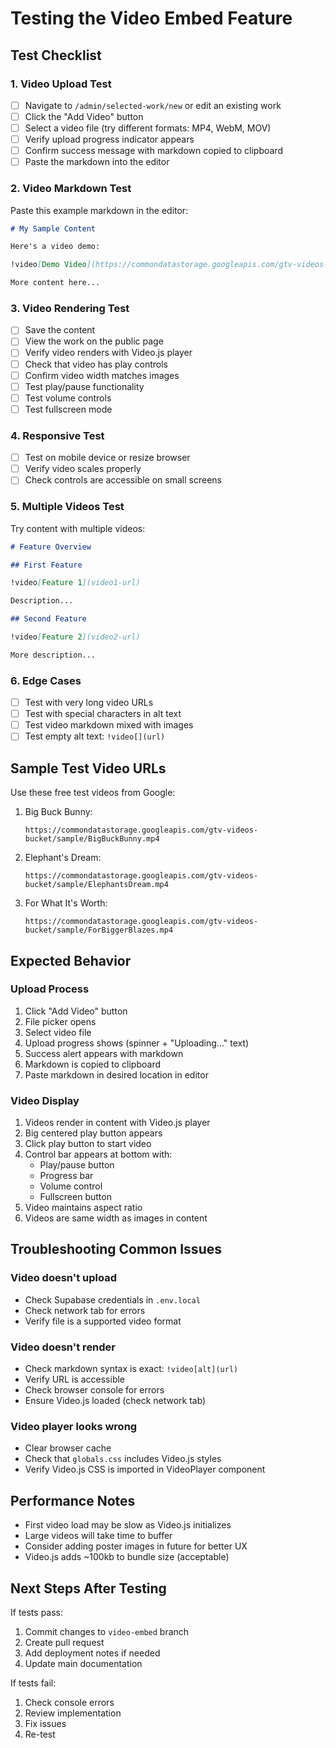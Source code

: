# Testing the Video Embed Feature

## Test Checklist

### 1. Video Upload Test
- [ ] Navigate to `/admin/selected-work/new` or edit an existing work
- [ ] Click the "Add Video" button
- [ ] Select a video file (try different formats: MP4, WebM, MOV)
- [ ] Verify upload progress indicator appears
- [ ] Confirm success message with markdown copied to clipboard
- [ ] Paste the markdown into the editor

### 2. Video Markdown Test
Paste this example markdown in the editor:

```markdown
# My Sample Content

Here's a video demo:

!video[Demo Video](https://commondatastorage.googleapis.com/gtv-videos-bucket/sample/BigBuckBunny.mp4)

More content here...
```

### 3. Video Rendering Test
- [ ] Save the content
- [ ] View the work on the public page
- [ ] Verify video renders with Video.js player
- [ ] Check that video has play controls
- [ ] Confirm video width matches images
- [ ] Test play/pause functionality
- [ ] Test volume controls
- [ ] Test fullscreen mode

### 4. Responsive Test
- [ ] Test on mobile device or resize browser
- [ ] Verify video scales properly
- [ ] Check controls are accessible on small screens

### 5. Multiple Videos Test
Try content with multiple videos:

```markdown
# Feature Overview

## First Feature

!video[Feature 1](video1-url)

Description...

## Second Feature

!video[Feature 2](video2-url)

More description...
```

### 6. Edge Cases
- [ ] Test with very long video URLs
- [ ] Test with special characters in alt text
- [ ] Test video markdown mixed with images
- [ ] Test empty alt text: `!video[](url)`

## Sample Test Video URLs

Use these free test videos from Google:

1. Big Buck Bunny:
   ```
   https://commondatastorage.googleapis.com/gtv-videos-bucket/sample/BigBuckBunny.mp4
   ```

2. Elephant's Dream:
   ```
   https://commondatastorage.googleapis.com/gtv-videos-bucket/sample/ElephantsDream.mp4
   ```

3. For What It's Worth:
   ```
   https://commondatastorage.googleapis.com/gtv-videos-bucket/sample/ForBiggerBlazes.mp4
   ```

## Expected Behavior

### Upload Process
1. Click "Add Video" button
2. File picker opens
3. Select video file
4. Upload progress shows (spinner + "Uploading..." text)
5. Success alert appears with markdown
6. Markdown is copied to clipboard
7. Paste markdown in desired location in editor

### Video Display
1. Videos render in content with Video.js player
2. Big centered play button appears
3. Click play button to start video
4. Control bar appears at bottom with:
   - Play/pause button
   - Progress bar
   - Volume control
   - Fullscreen button
5. Video maintains aspect ratio
6. Videos are same width as images in content

## Troubleshooting Common Issues

### Video doesn't upload
- Check Supabase credentials in `.env.local`
- Check network tab for errors
- Verify file is a supported video format

### Video doesn't render
- Check markdown syntax is exact: `!video[alt](url)`
- Verify URL is accessible
- Check browser console for errors
- Ensure Video.js loaded (check network tab)

### Video player looks wrong
- Clear browser cache
- Check that `globals.css` includes Video.js styles
- Verify Video.js CSS is imported in VideoPlayer component

## Performance Notes

- First video load may be slow as Video.js initializes
- Large videos will take time to buffer
- Consider adding poster images in future for better UX
- Video.js adds ~100kb to bundle size (acceptable)

## Next Steps After Testing

If tests pass:
1. Commit changes to `video-embed` branch
2. Create pull request
3. Add deployment notes if needed
4. Update main documentation

If tests fail:
1. Check console errors
2. Review implementation
3. Fix issues
4. Re-test

